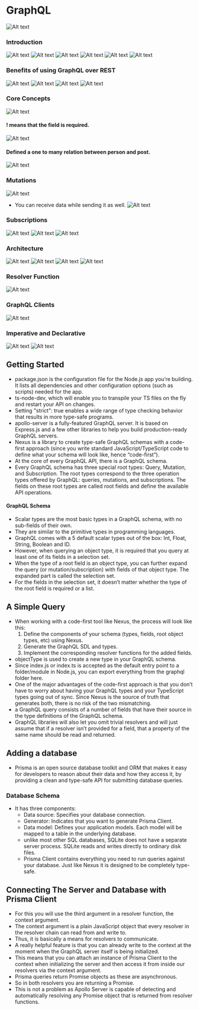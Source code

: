 # GraphQL
![Alt text](images/image.png)
### Introduction
![Alt text](images/image-1.png)
![Alt text](images/image-2.png)
![Alt text](images/image-3.png)
![Alt text](images/image-4.png)
![Alt text](images/image-5.png)
![Alt text](images/image-6.png)

### Benefits of using GraphQL over REST
![Alt text](images/image-7.png)
![Alt text](images/image-8.png)
![Alt text](images/image-9.png)
![Alt text](images/image-10.png)

### Core Concepts
![Alt text](images/image-11.png)
#### ! means that the field is required.
![Alt text](images/image-12.png)
#### Defined a one to many relation between person and post.
![Alt text](images/image-13.png)

### Mutations
![Alt text](images/image-14.png)
- You can receive data while sending it as well.
![Alt text](images/image-15.png)

### Subscriptions
![Alt text](images/image-16.png)
![Alt text](images/image-17.png)
![Alt text](images/image-19.png)

### Architecture
![Alt text](images/image-20.png)
![Alt text](images/image-21.png)
![Alt text](images/image-22.png)
![Alt text](images/image-23.png)

### Resolver Function
![Alt text](images/image-24.png)

### GraphQL Clients
![Alt text](images/image-25.png)

### Imperative and Declarative
![Alt text](images/image-26.png)
![Alt text](images/image-27.png)

## Getting Started
- package.json is the configuration file for the Node.js app you’re building. It lists all dependencies and other configuration options (such as scripts) needed for the app.
- ts-node-dev, which will enable you to transpile your TS files on the fly and restart your API on changes.
- Setting "strict": true enables a wide range of type checking behavior that results in more type-safe programs.
- apollo-server is a fully-featured GraphQL server. It is based on Express.js and a few other libraries to help you build production-ready GraphQL servers.
- Nexus is a library to create type-safe GraphQL schemas with a code-first approach (since you write standard JavaScript/TypeScript code to define what your schema will look like, hence “code-first”).
- At the core of every GraphQL API, there is a GraphQL schema.
- Every GraphQL schema has three special root types: Query, Mutation, and Subscription. The root types correspond to the three operation types offered by GraphQL: queries, mutations, and subscriptions. The fields on these root types are called root fields and define the available API operations.

#### GraphQL Schema
- Scalar types are the most basic types in a GraphQL schema, with no sub-fields of their own. 
- They are similar to the primitive types in programming languages. 
- GraphQL comes with a 5 default scalar types out of the box: Int, Float, String, Boolean and ID.
- However, when querying an object type, it is required that you query at least one of its fields in a selection set.
- When the type of a root field is an object type, you can further expand the query (or mutation/subscription) with fields of that object type. The expanded part is called the selection set.
- For the fields in the selection set, it doesn’t matter whether the type of the root field is required or a list.

## A Simple Query
- When working with a code-first tool like Nexus, the process will look like this:
    1. Define the components of your schema (types, fields, root object types, etc) using Nexus.
    2. Generate the GraphQL SDL and types.
    3. Implement the corresponding resolver functions for the added fields.
- objectType is used to create a new type in your GraphQL schema.
- Since index.js or index.ts is accepted as the default entry point to a folder/module in Node.js, you can export everything from the graphql folder here.
- One of the major advantages of the code-first approach is that you don’t have to worry about having your GraphQL types and your TypeScript types going out of sync. Since Nexus is the source of truth that generates both, there is no risk of the two mismatching.
- a GraphQL query consists of a number of fields that have their source in the type definitions of the GraphQL schema.
-  GraphQL libraries will also let you omit trivial resolvers and will just assume that if a resolver isn’t provided for a field, that a property of the same name should be read and returned.

## Adding a database
- Prisma is an open source database toolkit and ORM that makes it easy for developers to reason about their data and how they access it, by providing a clean and type-safe API for submitting database queries.
### Database Schema
- It has three components:
  - Data source: Specifies your database connection.
  - Generator: Indicates that you want to generate Prisma Client.
  - Data model: Defines your application models. Each model will be mapped to a table in the underlying database.
  - unlike most other SQL databases, SQLite does not have a separate server process. SQLite reads and writes directly to ordinary disk files.
  - Prisma Client contains everything you need to run queries against your database. Just like Nexus it is designed to be completely type-safe.

## Connecting The Server and Database with Prisma Client
- For this you will use the third argument in a resolver function, the context argument.
- The context argument is a plain JavaScript object that every resolver in the resolver chain can read from and write to. 
- Thus, it is basically a means for resolvers to communicate. 
- A really helpful feature is that you can already write to the context at the moment when the GraphQL server itself is being initialized.
- This means that you can attach an instance of Prisma Client to the context when initializing the server and then access it from inside our resolvers via the context argument.
- Prisma queries return Promise objects as these are asynchronous. 
- So in both resolvers you are returning a Promise. 
- This is not a problem as Apollo Server is capable of detecting and automatically resolving any Promise object that is returned from resolver functions.
